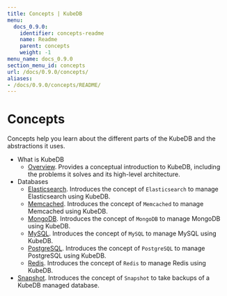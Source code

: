 ```yaml
---
title: Concepts | KubeDB
menu:
  docs_0.9.0:
    identifier: concepts-readme
    name: Readme
    parent: concepts
    weight: -1
menu_name: docs_0.9.0
section_menu_id: concepts
url: /docs/0.9.0/concepts/
aliases:
- /docs/0.9.0/concepts/README/
---
```


# Concepts

Concepts help you learn about the different parts of the KubeDB and the abstractions it uses.

- What is KubeDB
  - [Overview](/docs/0.9.0/concepts/what-is-kubedb/overview). Provides a conceptual introduction to KubeDB, including the problems it solves and its high-level architecture.
- Databases
  - [Elasticsearch](/docs/0.9.0/concepts/databases/elasticsearch). Introduces the concept of `Elasticsearch` to manage Elasticsearch using KubeDB.
  - [Memcached](/docs/0.9.0/concepts/databases/memcached). Introduces the concept of `Memcached` to manage Memcached using KubeDB.
  - [MongoDB](/docs/0.9.0/concepts/databases/mongodb). Introduces the concept of `MongoDB` to manage MongoDB using KubeDB.
  - [MySQL](/docs/0.9.0/concepts/databases/mysql). Introduces the concept of `MySQL` to manage MySQL using KubeDB.
  - [PostgreSQL](/docs/0.9.0/concepts/databases/postgres). Introduces the concept of `PostgreSQL` to manage PostgreSQL using KubeDB.
  - [Redis](/docs/0.9.0/concepts/databases/redis). Introduces the concept of `Redis` to manage Redis using KubeDB.
- [Snapshot](/docs/0.9.0/concepts/snapshot). Introduces the concept of `Snapshot` to take backups of a KubeDB managed database.
